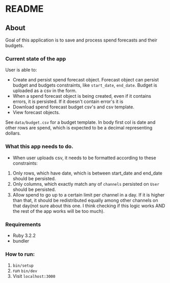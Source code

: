 # README


## About 
Goal of this application is to save and process spend forecasts and their budgets.

### Current state of the app
User is able to:
* Create and persist spend forecast object. Forecast object can persist budget and budgets constraints, like `start_date`, `end_date`. Budget is uploaded as a csv in the form.
* When a spend forecast object is being created, even if it contains errors, it is persisted. If it doesn't contain error's it is
* Download spend forecast budget csv's and csv template.
* View forecast objects.

See `data/budget.csv` for a budget template. In body first col is date and other rows are spend, which
is expected to be a decimal representing dollars.

### What this app needs to do.
* When user uploads csv, it needs to be formatted according to these constraints:
1. Only rows, which have date, which is between start_date and end_date should be persisted.
2. Only columns, which exactly match any of `channels` persisted on `User` should be persisted.
3. Allow spend to go up to a certain limit per channel in a day. If it is higher than that, it should be redistributed equally among other channels on that day(not sure about this one. I think checking if this logic works AND the rest of the app works will be too much).

### Requirements
* Ruby 3.2.2
* bundler

### How to run:
1. `bin/setup`
2. run `bin/dev`
3. Visit `localhost:3000`
